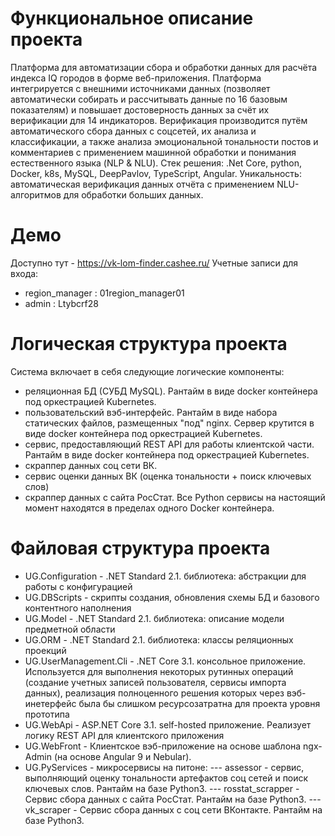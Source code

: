 # Функциональное описание проекта
Платформа для автоматизации сбора и обработки данных для расчёта индекса IQ городов в форме веб-приложения. Платформа интегрируется с внешними источниками данных (позволяет автоматически собирать и рассчитывать данные по 16 базовым показателям) и повышает достоверность данных за счёт их верификации для 14 индикаторов. Верификация производится путём автоматического сбора данных с соцсетей, их анализа и классификации, а также анализа эмоциональной тональности постов и комментариев с применением машинной обработки и понимания естественного языка (NLP & NLU).
Стек решения: .Net Core, python, Docker, k8s, MySQL, DeepPavlov, TypeScript, Angular. 
Уникальность: автоматическая верификация данных отчёта с применением NLU- алгоритмов для обработки больших данных.

# Демо
Доступно тут - https://vk-lom-finder.cashee.ru/
Учетные записи для входа:
- region_manager : 01region_manager01
- admin : Ltybcrf28

# Логическая структура проекта
Система включает в себя следующие логические компоненты:
- реляционная БД (СУБД MySQL). Рантайм в виде docker контейнера под оркестрацией Kubernetes.
- пользовательский вэб-интерфейс. Рантайм в виде набора статических файлов, размещенных "под" nginx. Сервер крутится в виде docker контейнера под оркестрацией Kubernetes.
- сервис, предоставляющий REST API для работы клиентской части. Рантайм в виде docker контейнера под оркестрацией Kubernetes.
- скраппер данных соц сети ВК.
- сервис оценки данных ВК (оценка тональности + поиск ключевых слов)
- скраппер данных с сайта РосСтат. Все Python сервисы на настоящий момент находятся в пределах одного Docker контейнера.
 
# Файловая структура проекта
- UG.Configuration - .NET Standard 2.1. библиотека: абстракции для работы с конфигурацией
- UG.DBScripts - скрипты создания, обновления схемы БД и базового контентного наполнения
- UG.Model - .NET Standard 2.1. библиотека: описание модели предметной области
- UG.ORM - .NET Standard 2.1. библиотека: классы реляционных проекций
- UG.UserManagement.Cli - .NET Core 3.1. консольное приложение. Используется для выполнения некоторых рутинных операций (создание учетных записей пользователя, сервисы импорта данных), реализация полноценного решения которых через вэб-инетерфейс была бы слишком ресурсозатратна для проекта уровня прототипа
- UG.WebApi - ASP.NET Core 3.1. self-hosted приложение. Реализует логику REST API для клиентского приложения
- UG.WebFront - Клиентское вэб-приложение на основе шаблона ngx-Admin (на основе Angular 9 и Nebular).
- UG.PyServices - микросервисы на питоне:
--- assessor - сервис, выполняющий оценку тональности артефактов соц сетей и поиск ключевых слов. Рантайм на базе Python3.
--- rosstat_scrapper - Сервис сбора данных с сайта РосСтат. Рантайм на базе Python3.
--- vk_scraper - Сервис сбора данных с соц сети ВКонтакте. Рантайм на базе Python3.
